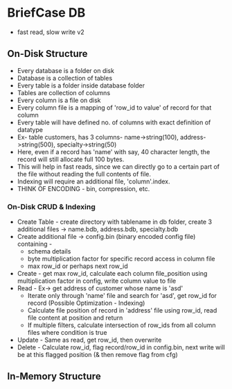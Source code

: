 # BriefCase DB
* fast read, slow write v2

## On-Disk Structure
* Every database is a folder on disk
* Database is a collection of tables
* Every table is a folder inside database folder
* Tables are collection of columns
* Every column is a file on disk
* Every column file is a mapping of 'row_id to value' of record for that column
* Every table will have defined no. of columns with exact definition of datatype
* Ex- table customers, has 3 columns- name->string(100), address->string(500), specialty->string(50)
* Here, even if a record has 'name' with say, 40 character length, the record will still allocate full 100 bytes.
* This will help in fast reads, since we can directly go to a certain part of the file without reading the full contents of file.
* Indexing will require an additional file, 'column'.index.
* THINK OF ENCODING - bin, compression, etc.

### On-Disk CRUD & Indexing
* Create Table - create directory with tablename in db folder, create 3 additional files -> name.bdb, address.bdb, specialty.bdb
* Create additional file -> config.bin (binary encoded config file) containing - 
	* schema details
	* byte multiplication factor for specific record access in column file 
	* max row_id or perhaps next row_id
* Create - get max row_id, calculate each column file_position using multiplication factor in config, write column value to file
* Read - Ex-> get address of customer whose name is 'asd' 
	* Iterate only through 'name' file and search for 'asd', get row_id for record (Possible Optimization - Indexing)
	* Calculate file position of record in 'address' file using row_id, read file content at position and return
	* If multiple filters, calculate intersection of row_ids from all column files where condition is true
* Update - Same as read, get row_id, then overwrite
* Delete - Calculate row_id, flag record/row_id in config.bin, next write will be at this flagged position (& then remove flag from cfg)

## In-Memory Structure
